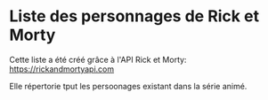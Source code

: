 # Liste des personnages de Rick et Morty

Cette liste a été créé grâce à l'API Rick et Morty: https://rickandmortyapi.com

Elle répertorie tput les persoonages existant dans la série animé.

